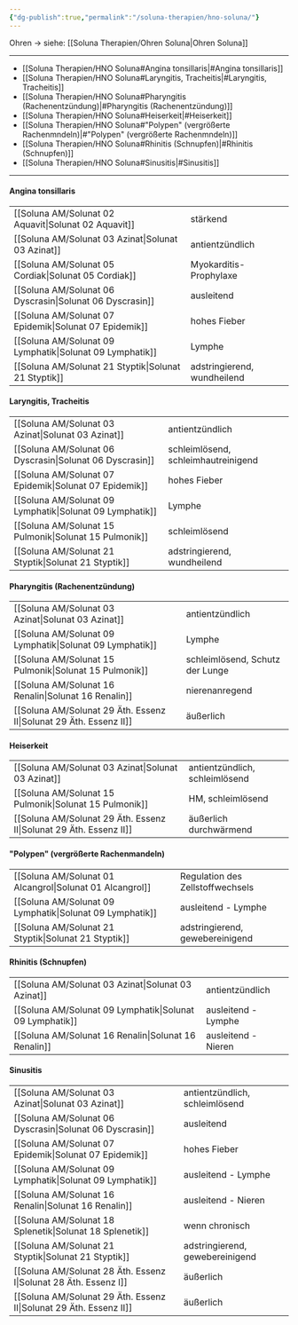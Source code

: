 ```yaml
---
{"dg-publish":true,"permalink":"/soluna-therapien/hno-soluna/"}
---
```


Ohren -> siehe: [[Soluna Therapien/Ohren Soluna\|Ohren Soluna]]
***
- [[Soluna Therapien/HNO Soluna#Angina tonsillaris\|#Angina tonsillaris]]
- [[Soluna Therapien/HNO Soluna#Laryngitis, Tracheitis\|#Laryngitis, Tracheitis]]
- [[Soluna Therapien/HNO Soluna#Pharyngitis (Rachenentzündung)\|#Pharyngitis (Rachenentzündung)]]
- [[Soluna Therapien/HNO Soluna#Heiserkeit\|#Heiserkeit]]
- [[Soluna Therapien/HNO Soluna#"Polypen" (vergrößerte Rachenmndeln)\|#"Polypen" (vergrößerte Rachenmndeln)]]
- [[Soluna Therapien/HNO Soluna#Rhinitis (Schnupfen)\|#Rhinitis (Schnupfen)]]
- [[Soluna Therapien/HNO Soluna#Sinusitis\|#Sinusitis]]
***
#### Angina tonsillaris
|   |   |
|---|---|
[[Soluna AM/Solunat 02 Aquavit\|Solunat 02 Aquavit]]      | stärkend    |
[[Soluna AM/Solunat 03 Azinat\|Solunat 03 Azinat]]          | antientzündlich      |
[[Soluna AM/Solunat 05 Cordiak\|Solunat 05 Cordiak]]       | Myokarditis-Prophylaxe    |
[[Soluna AM/Solunat 06 Dyscrasin\|Solunat 06 Dyscrasin]]     | ausleitend                   | 
[[Soluna AM/Solunat 07 Epidemik\|Solunat 07 Epidemik]]    | hohes Fieber                |
[[Soluna AM/Solunat 09 Lymphatik\|Solunat 09 Lymphatik]]   | Lymphe                         | 
[[Soluna AM/Solunat 21 Styptik\|Solunat 21 Styptik]]         | adstringierend, wundheilend  |

#### Laryngitis, Tracheitis
|   |   |
|---|---|
[[Soluna AM/Solunat 03 Azinat\|Solunat 03 Azinat]]          | antientzündlich      |
[[Soluna AM/Solunat 06 Dyscrasin\|Solunat 06 Dyscrasin]]    | schleimlösend, schleimhautreinigend |
[[Soluna AM/Solunat 07 Epidemik\|Solunat 07 Epidemik]]    | hohes Fieber           |
[[Soluna AM/Solunat 09 Lymphatik\|Solunat 09 Lymphatik]]   | Lymphe                    | 
[[Soluna AM/Solunat 15 Pulmonik\|Solunat 15 Pulmonik]]    | schleimlösend   |
[[Soluna AM/Solunat 21 Styptik\|Solunat 21 Styptik]]         | adstringierend, wundheilend  |

#### Pharyngitis (Rachenentzündung)
|   |   |
|---|---|
[[Soluna AM/Solunat 03 Azinat\|Solunat 03 Azinat]]          | antientzündlich      |
[[Soluna AM/Solunat 09 Lymphatik\|Solunat 09 Lymphatik]]   | Lymphe                    | 
[[Soluna AM/Solunat 15 Pulmonik\|Solunat 15 Pulmonik]]      | schleimlösend, Schutz der Lunge   |
[[Soluna AM/Solunat 16 Renalin\|Solunat 16 Renalin]]          | nierenanregend          |
[[Soluna AM/Solunat 29 Äth. Essenz II\|Solunat 29 Äth. Essenz II]] | äußerlich |

#### Heiserkeit
|   |   |
|---|---|
[[Soluna AM/Solunat 03 Azinat\|Solunat 03 Azinat]]          | antientzündlich, schleimlösend |
[[Soluna AM/Solunat 15 Pulmonik\|Solunat 15 Pulmonik]]    | HM, schleimlösend   |
[[Soluna AM/Solunat 29 Äth. Essenz II\|Solunat 29 Äth. Essenz II]] | äußerlich durchwärmend  |

#### "Polypen" (vergrößerte Rachenmandeln)
|   |   |
|---|---|
[[Soluna AM/Solunat 01 Alcangrol\|Solunat 01 Alcangrol]]    | Regulation des Zellstoffwechsels    |
[[Soluna AM/Solunat 09 Lymphatik\|Solunat 09 Lymphatik]]   | ausleitend - Lymphe                    | 
[[Soluna AM/Solunat 21 Styptik\|Solunat 21 Styptik]]          | adstringierend, gewebereinigend  |

#### Rhinitis (Schnupfen)
|   |   |
|---|---|
[[Soluna AM/Solunat 03 Azinat\|Solunat 03 Azinat]]          | antientzündlich      |
[[Soluna AM/Solunat 09 Lymphatik\|Solunat 09 Lymphatik]]   | ausleitend - Lymphe   | 
[[Soluna AM/Solunat 16 Renalin\|Solunat 16 Renalin]]        | ausleitend - Nieren   |

#### Sinusitis
|   |   |
|---|---|
[[Soluna AM/Solunat 03 Azinat\|Solunat 03 Azinat]]          | antientzündlich, schleimlösend |
[[Soluna AM/Solunat 06 Dyscrasin\|Solunat 06 Dyscrasin]]      | ausleitend             |
[[Soluna AM/Solunat 07 Epidemik\|Solunat 07 Epidemik]]     | hohes Fieber                |
[[Soluna AM/Solunat 09 Lymphatik\|Solunat 09 Lymphatik]]    | ausleitend - Lymphe   | 
[[Soluna AM/Solunat 16 Renalin\|Solunat 16 Renalin]]         | ausleitend - Nieren   |
[[Soluna AM/Solunat 18 Splenetik\|Solunat 18 Splenetik]]     | wenn chronisch  |
[[Soluna AM/Solunat 21 Styptik\|Solunat 21 Styptik]]          | adstringierend, gewebereinigend  |
[[Soluna AM/Solunat 28 Äth. Essenz I\|Solunat 28 Äth. Essenz I]] | äußerlich |
[[Soluna AM/Solunat 29 Äth. Essenz II\|Solunat 29 Äth. Essenz II]] | äußerlich |
